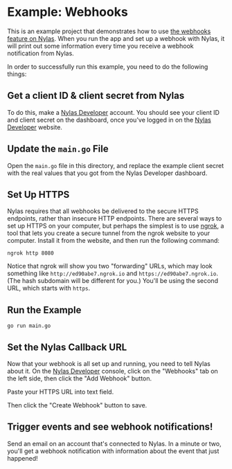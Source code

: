 # Example: Webhooks

This is an example project that demonstrates how to use
[the webhooks feature on Nylas](https://docs.nylas.com/reference#webhooks).
When you run the app and set up a webhook with Nylas, it will print out
some information every time you receive a webhook notification from Nylas.

In order to successfully run this example, you need to do the following things:

## Get a client ID & client secret from Nylas

To do this, make a [Nylas Developer](https://developer.nylas.com/) account.
You should see your client ID and client secret on the dashboard,
once you've logged in on the
[Nylas Developer](https://developer.nylas.com/) website.

## Update the `main.go` File

Open the `main.go` file in this directory, and replace the example
client secret with the real values that you got from the Nylas
Developer dashboard.

## Set Up HTTPS

Nylas requires that all webhooks be delivered to the secure HTTPS endpoints,
rather than insecure HTTP endpoints. There are several ways
to set up HTTPS on your computer, but perhaps the simplest is to use
[ngrok](https://ngrok.com), a tool that lets you create a secure tunnel
from the ngrok website to your computer. Install it from the website, and
then run the following command:

```
ngrok http 8080
```

Notice that ngrok will show you two "forwarding" URLs, which may look something
like `http://ed90abe7.ngrok.io` and `https://ed90abe7.ngrok.io`. (The hash
subdomain will be different for you.) You'll be using the second URL, which
starts with `https`.

## Run the Example


```
go run main.go
```

## Set the Nylas Callback URL

Now that your webhook is all set up and running, you need to tell
Nylas about it. On the [Nylas Developer](https://developer.nylas.com) console,
click on the "Webhooks" tab on the left side, then click the "Add Webhook"
button.

Paste your HTTPS URL into text field.

Then click the "Create Webhook" button to save.

## Trigger events and see webhook notifications!

Send an email on an account that's connected to Nylas. In a minute or two,
you'll get a webhook notification with information about the event that just
happened!
